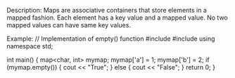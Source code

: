 Description: Maps are associative containers that store elements in a mapped fashion. Each element has a key value and a mapped value. No two mapped values can have same key values.

Example:
// Implementation of empty() function 
#include <iostream> 
#include <map> 
using namespace std; 

int main() 
{ 
	map<char, int> mymap; 
	mymap['a'] = 1; 
	mymap['b'] = 2; 
	if (mymap.empty()) { 
		cout << "True"; 
	} 
	else { 
		cout << "False"; 
	} 
	return 0; 
} 
